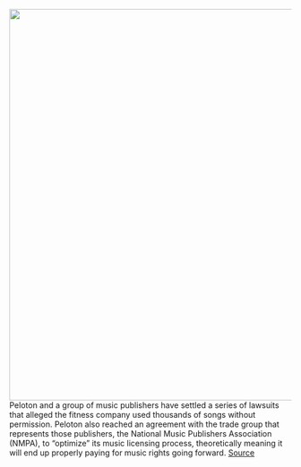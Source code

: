 <img src='https://cdn.vox-cdn.com/thumbor/rUm6HE2kt_lG60c0cOBChS_S7Ao=/0x0:2040x1360/1200x800/filters:focal(857x517:1183x843)/cdn.vox-cdn.com/uploads/chorus_image/image/66388055/akrales_170407_1569_0741.0.0.jpg' width='700px' /><br/>
Peloton and a group of music publishers have settled a series of lawsuits that alleged the fitness company used thousands of songs without permission. Peloton also reached an agreement with the trade group that represents those publishers, the National Music Publishers Association (NMPA), to “optimize” its music licensing process, theoretically meaning it will end up properly paying for music rights going forward.
<a href='https://www.theverge.com/2020/2/27/21155973/peloton-nmpa-settlement-music-publishers-fitness-videos-stolen-music'> Source <a/>
